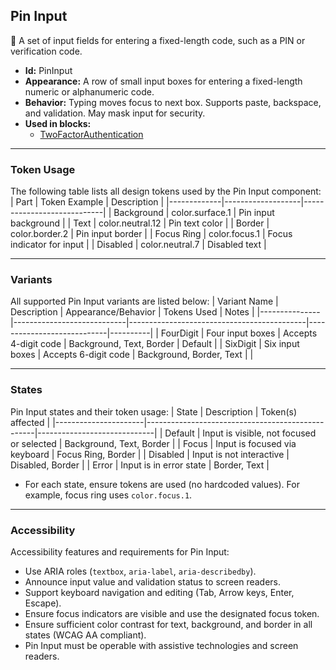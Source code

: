 ## Pin Input
🔑 A set of input fields for entering a fixed-length code, such as a PIN or verification code.
- **Id:** PinInput
- **Appearance:** A row of small input boxes for entering a fixed-length numeric or alphanumeric code.
- **Behavior:** Typing moves focus to next box. Supports paste, backspace, and validation. May mask input for security.
- **Used in blocks:**
  - [TwoFactorAuthentication](../blocks/TwoFactorAuthentication.md)

---

### Token Usage
The following table lists all design tokens used by the Pin Input component:
| Part        | Token Example      | Description                |
|-------------|-------------------|----------------------------|
| Background  | color.surface.1   | Pin input background       |
| Text        | color.neutral.12  | Pin text color             |
| Border      | color.border.2    | Pin input border           |
| Focus Ring  | color.focus.1     | Focus indicator for input  |
| Disabled    | color.neutral.7   | Disabled text              |

---

### Variants
All supported Pin Input variants are listed below:
| Variant Name   | Description                | Appearance/Behavior                        | Tokens Used                | Notes    |
|---------------|----------------------------|--------------------------------------------|----------------------------|----------|
| FourDigit     | Four input boxes           | Accepts 4-digit code                       | Background, Text, Border   | Default  |
| SixDigit      | Six input boxes            | Accepts 6-digit code                       | Background, Border, Text   |          |

---

### States
Pin Input states and their token usage:
| State                | Description                                      | Token(s) affected           |
|----------------------|--------------------------------------------------|-----------------------------|
| Default              | Input is visible, not focused or selected        | Background, Text, Border    |
| Focus                | Input is focused via keyboard                    | Focus Ring, Border          |
| Disabled             | Input is not interactive                         | Disabled, Border            |
| Error                | Input is in error state                          | Border, Text                |

- For each state, ensure tokens are used (no hardcoded values). For example, focus ring uses `color.focus.1`.

---

### Accessibility
Accessibility features and requirements for Pin Input:
- Use ARIA roles (`textbox`, `aria-label`, `aria-describedby`).
- Announce input value and validation status to screen readers.
- Support keyboard navigation and editing (Tab, Arrow keys, Enter, Escape).
- Ensure focus indicators are visible and use the designated focus token.
- Ensure sufficient color contrast for text, background, and border in all states (WCAG AA compliant).
- Pin Input must be operable with assistive technologies and screen readers.
